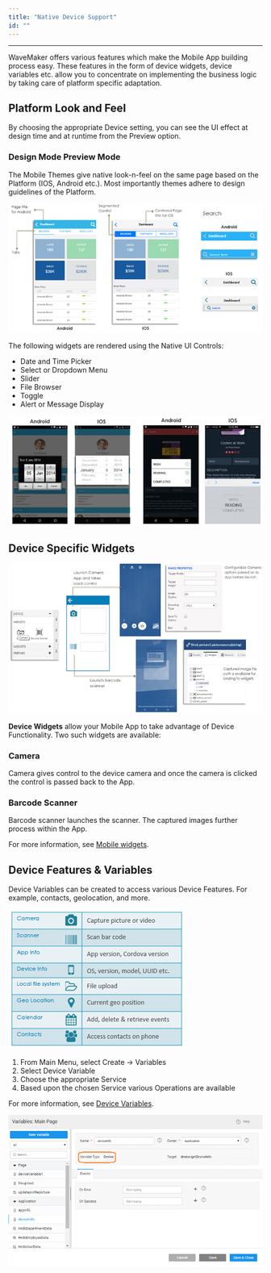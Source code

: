 ```yaml
---
title: "Native Device Support"
id: ""
---
```

---
WaveMaker offers various features which make the Mobile App building process easy. These features in the form of device widgets, device variables etc. allow you to concentrate on implementing the business logic by taking care of platform specific adaptation.

## Platform Look and Feel

By choosing the appropriate Device setting, you can see the UI effect at design time and at runtime from the Preview option.

### Design Mode Preview Mode

The Mobile Themes give native look-n-feel on the same page based on the Platform (IOS, Android etc.). Most importantly themes adhere to design guidelines of the Platform. 

[![mobile_native_uilooknfeel](/learn/assets/mobile_native_UIlooknfeel.png)](/learn/assets/mobile_native_UIlooknfeel.png)

The following widgets are rendered using the Native UI Controls:

- Date and Time Picker
- Select or Dropdown Menu
- Slider
- File Browser
- Toggle
- Alert or Message Display

[![mobile_native_uicontrols](/learn/assets/mobile_native_UIcontrols.png)](/learn/assets/mobile_native_UIcontrols.png)

## Device Specific Widgets

[![](/learn/assets/mobile_native_widgets.png)](/learn/assets/mobile_native_widgets.png)

**Device Widgets** allow your Mobile App to take advantage of Device Functionality. Two such widgets are available:

### Camera
Camera gives control to the device camera and once the camera is clicked the control is passed back to the App.

### Barcode Scanner
Barcode scanner launches the scanner. The captured images further process within the App. 

For more information, see [Mobile widgets](/learn/app-development/widgets/widget-library#mobile-device-widgets).

## Device Features & Variables

Device Variables can be created to access various Device Features. For example, contacts, geolocation, and more.

[![](/learn/assets/mobile_native_features.png)](/learn/assets/mobile_native_features.png)

1. From Main Menu, select Create -> Variables
2. Select Device Variable
3. Choose the appropriate Service
4. Based upon the chosen Service various Operations are available

For more information, see [Device Variables](/learn/app-development/variables/device-variables/).

[![](/learn/assets/mobile_native_variables.png)](/learn/assets/mobile_native_variables.png)

